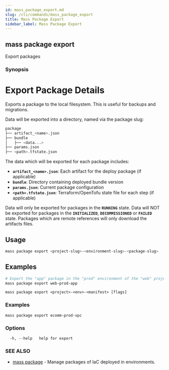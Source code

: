 ```yaml
---
id: mass_package_export.md
slug: /cli/commands/mass_package_export
title: Mass Package Export
sidebar_label: Mass Package Export
---
```

## mass package export

Export packages

### Synopsis

# Export Package Details

Exports a package to the local filesystem. This is useful for backups and migrations.

Data will be exported into a directory, named via the package slug:

```bash
package
├── artifact_<name>.json
├── bundle
│   ├── <data...>
├── params.json
├── <path>.tfstate.json
```

The data which will be exported for each package includes:
- **`artifact_<name>.json`**: Each artifact for the deploy package (if applicable)
- **`bundle`**: Directory containing deployed bundle version
- **`params.json`**: Current package configuration
- **`<path>.tfstate.json`**: Terraform/OpenTofu state file for each step (if applicable)

Data will only be exported for packages in the **`RUNNING`** state. Data will NOT be exported for packages in the **`INITIALIZED`**, **`DECOMMISSIONED`** or **`FAILED`** state. Packages which are remote references will only download the artifacts files.

## Usage

```bash
mass package export <project-slug>-<environment-slug>-<package-slug>
```

## Examples

```bash
# Export the "app" package in the "prod" environment of the "web" project
mass package export web-prod-app
```


```
mass package export <project>-<env>-<manifest> [flags]
```

### Examples

```
mass package export ecomm-prod-vpc
```

### Options

```
  -h, --help   help for export
```

### SEE ALSO

* [mass package](/cli/commands/mass_package)	 - Manage packages of IaC deployed in environments.

